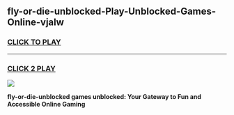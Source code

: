 
## fly-or-die-unblocked-Play-Unblocked-Games-Online-vjalw
<h3>
<a href="https://premium76.site?title=fly-or-die-unblocked&ref=24A">CLICK TO PLAY</a></h3>
<hr>

<h3>
<a href="https://premium76.site?title=fly-or-die-unblocked&ref=24A">CLICK 2 PLAY</a>
  
</h3>

<a href="https://premium76.site?title=fly-or-die-unblocked&ref=24A"><img src="https://clearcache.store/games.png"></a>


**fly-or-die-unblocked games unblocked: Your Gateway to Fun and Accessible Online Gaming**
